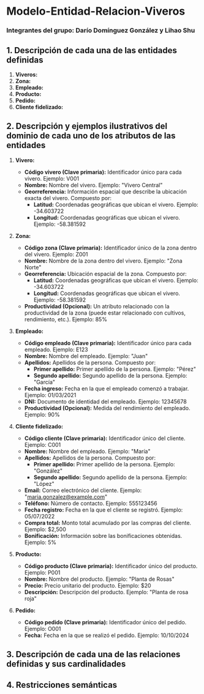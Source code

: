 # Modelo-Entidad-Relacion-Viveros
### Integrantes del grupo: Darío Domínguez González y Lihao Shu
## 1. Descripción de cada una de las entidades definidas
1. **Viveros:**
2. **Zona:**
3. **Empleado:**
4. **Producto:**
5. **Pedido:**
6. **Cliente fidelizado:**
## 2. Descripción y ejemplos ilustrativos del dominio de cada uno de los atributos de las entidades
1. **Vivero:**
   - **Código vivero (Clave primaria):** Identificador único para cada vivero. Ejemplo: V001
   - **Nombre:** Nombre del vivero. Ejemplo: "Vivero Central"
   - **Georreferencia:** Información espacial que describe la ubicación exacta del vivero. Compuesto por:
     - **Latitud:** Coordenadas geográficas que ubican el vivero. Ejemplo: -34.603722
     - **Longitud:** Coordenadas geográficas que ubican el vivero. Ejemplo: -58.381592
2. **Zona:**

   - **Código zona (Clave primaria):** Identificador único de la zona dentro del vivero. Ejemplo: Z001
   - **Nombre:** Nombre de la zona dentro del vivero. Ejemplo: "Zona Norte"
   - **Georreferencia:** Ubicación espacial de la zona. Compuesto por: 
     - **Latitud:** Coordenadas geográficas que ubican el vivero. Ejemplo: -34.603722
     - **Longitud:** Coordenadas geográficas que ubican el vivero. Ejemplo: -58.381592
   - **Productividad (Opcional):** Un atributo relacionado con la productividad de la zona (puede estar relacionado con cultivos, rendimiento, etc.). Ejemplo: 85%
3. **Empleado:**

   - **Código empleado (Clave primaria):** Identificador único para cada empleado. Ejemplo: E123
   - **Nombre:** Nombre del empleado. Ejemplo: "Juan"
   - **Apellidos:** Apellidos de la persona. Compuesto por:
     - **Primer apellido:** Primer apellido de la persona. Ejemplo: "Pérez"
     - **Segundo apellido:** Segundo apellido de la persona. Ejemplo: "García"
   - **Fecha ingreso:** Fecha en la que el empleado comenzó a trabajar. Ejemplo: 01/03/2021
   - **DNI:** Documento de identidad del empleado. Ejemplo: 12345678
   - **Productividad (Opcional):** Medida del rendimiento del empleado. Ejemplo: 90%
4. **Cliente fidelizado:**

   - **Código cliente (Clave primaria):** Identificador único del cliente. Ejemplo: C001
   - **Nombre:** Nombre del empleado. Ejemplo: "María"
   - **Apellidos:** Apellidos de la persona. Compuesto por:
     - **Primer apellido:** Primer apellido de la persona. Ejemplo: "González"
     - **Segundo apellido:** Segundo apellido de la persona. Ejemplo: "López"
   - **Email:** Correo electrónico del cliente. Ejemplo: "maria.gonzalez@example.com"
   - **Teléfono:** Número de contacto. Ejemplo: 555123456
   - **Fecha registro:** Fecha en la que el cliente se registró. Ejemplo: 05/07/2022
   - **Compra total:** Monto total acumulado por las compras del cliente. Ejemplo: $2,500
   - **Bonificación:** Información sobre las bonificaciones obtenidas. Ejemplo: 5%
5. **Producto:**

   - **Código producto (Clave primaria):** Identificador único del producto. Ejemplo: P001
   - **Nombre:** Nombre del producto. Ejemplo: "Planta de Rosas"
   - **Precio:** Precio unitario del producto. Ejemplo: $20
   - **Descripción:** Descripción del producto. Ejemplo: "Planta de rosa roja"
6. **Pedido:**

   - **Código pedido (Clave primaria):** Identificador único del pedido. Ejemplo: O001
   - **Fecha:** Fecha en la que se realizó el pedido. Ejemplo: 10/10/2024
## 3. Descripción de cada una de las relaciones definidas y sus cardinalidades
## 4. Restricciones semánticas
